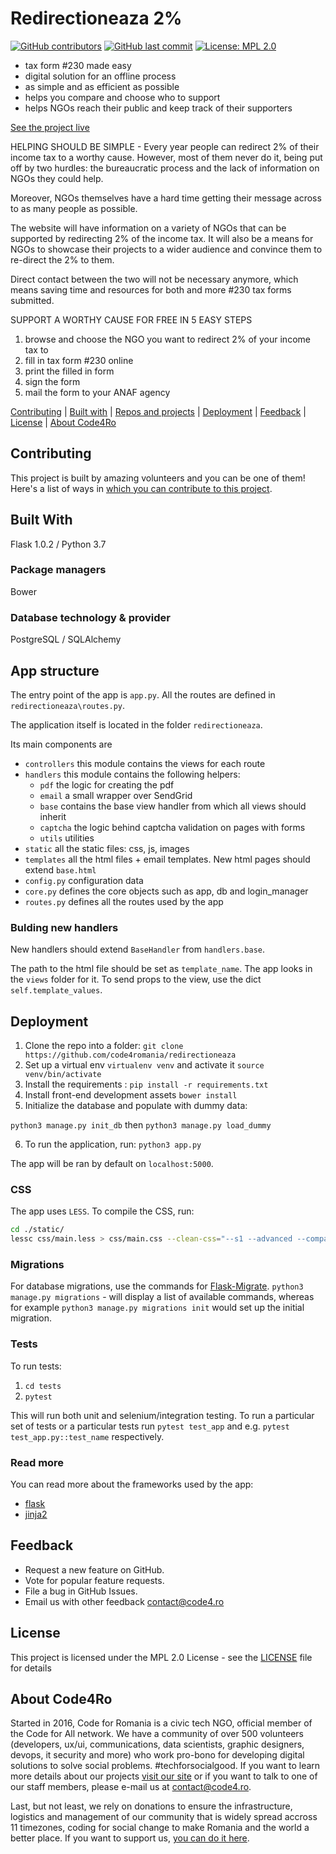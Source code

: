 # Redirectioneaza 2%

[![GitHub contributors](https://img.shields.io/github/contributors/code4romania/redirectioneaza.svg?style=for-the-badge)](https://github.com/code4romania/redirectioneaza/graphs/contributors) [![GitHub last commit](https://img.shields.io/github/last-commit/code4romania/redirectioneaza.svg?style=for-the-badge)](https://github.com/code4romania/redirectioneaza/commits/master) [![License: MPL 2.0](https://img.shields.io/badge/license-MPL%202.0-brightgreen.svg?style=for-the-badge)](https://opensource.org/licenses/MPL-2.0)

* tax form #230 made easy
* digital solution for an offline process
* as simple and as efficient as possible
* helps you compare and choose who to support
* helps NGOs reach their public and keep track of their supporters

[See the project live](http://redirectioneaza.ro/)

HELPING SHOULD BE SIMPLE - Every year people can redirect 2% of their income tax to a worthy cause. However, most of them never do it, being put off by two hurdles: the bureaucratic process and the lack of information on NGOs they could help.

Moreover, NGOs themselves have a hard time getting their message across to as many people as possible.

The website will have information on a variety of NGOs that can be supported by redirecting 2% of the income tax. It will also be a means for NGOs to showcase their projects to a wider audience and convince them to re-direct the 2% to them.

Direct contact between the two will not be necessary anymore, which means saving time and resources for both and more #230 tax forms submitted.

SUPPORT A WORTHY CAUSE FOR FREE IN 5 EASY STEPS

1. browse and choose the NGO you want to redirect 2% of your income tax to
2. fill in tax form #230 online
3. print the filled in form
4. sign the form
5. mail the form to your ANAF agency

[Contributing](#contributing) | [Built with](#built-with) | [Repos and projects](#repos-and-projects) | [Deployment](#deployment) | [Feedback](#feedback) | [License](#license) | [About Code4Ro](#about-code4ro)

## Contributing

This project is built by amazing volunteers and you can be one of them! Here's a list of ways in [which you can contribute to this project](.github/CONTRIBUTING.MD).

## Built With

Flask 1.0.2 / Python 3.7

### Package managers

Bower

### Database technology & provider

PostgreSQL / SQLAlchemy

## App structure

The entry point of the app is `app.py`. 
All the routes are defined in `redirectioneaza\routes.py`.

The application itself is located in the folder `redirectioneaza`.


Its main components are
* `controllers`  this module contains the views for each route
* `handlers` this module contains the following helpers:
    * `pdf` the logic for creating the pdf
    * `email` a small wrapper over SendGrid
    * `base` contains the base view handler from which all views should inherit
    * `captcha` the logic behind captcha validation on pages with forms
    * `utils` utilities  
* `static` all the static files: css, js, images
* `templates` all the html files + email templates. New html pages should extend `base.html`
* `config.py` configuration data
* `core.py` defines the core objects such as app, db and login_manager
* `routes.py` defines all the routes used by the app

### Bulding new handlers

New handlers should extend `BaseHandler` from `handlers.base`. 

The path to the html file should be set as `template_name`. The app looks in the `views` folder for it.
To send props to the view, use the dict `self.template_values`.

## Deployment

1. Clone the repo into a folder: `git clone https://github.com/code4romania/redirectioneaza`
2. Set up a virtual env `virtualenv venv` and activate it `source venv/bin/activate`
3. Install the requirements : `pip install -r requirements.txt`
4. Install front-end development assets `bower install`
5. Initialize the database and populate with dummy data:

`python3 manage.py init_db` then
`python3 manage.py load_dummy`

6.  To run the application, run:
`python3 app.py`

The app will be ran by default on `localhost:5000`.

### CSS
The app uses `LESS`. To compile the CSS, run:
```sh
cd ./static/
lessc css/main.less > css/main.css --clean-css="--s1 --advanced --compatibility=ie8"
```

### Migrations

For database migrations, use the commands for [Flask-Migrate](https://flask-migrate.readthedocs.io/en/latest/).
`python3 manage.py migrations` - will display a list of available commands, whereas for example `python3 manage.py migrations init` would set up the initial migration.

### Tests

To run tests:
1. `cd tests`
2. `pytest`

This will run both unit and selenium/integration testing. To run a particular set of tests or a particular tests run `pytest test_app` and e.g. `pytest test_app.py::test_name` respectively.

### Read more
You can read more about the frameworks used by the app:
* [flask](http://flask.pocoo.org/)
* [jinja2](http://jinja.pocoo.org/docs/dev/templates/)

## Feedback

* Request a new feature on GitHub.
* Vote for popular feature requests.
* File a bug in GitHub Issues.
* Email us with other feedback [contact@code4.ro](mailto:contact@code.ro)

## License

This project is licensed under the MPL 2.0 License - see the [LICENSE](LICENSE) file for details

## About Code4Ro

Started in 2016, Code for Romania is a civic tech NGO, official member of the Code for All network. We have a community of over 500 volunteers (developers, ux/ui, communications, data scientists, graphic designers, devops, it security and more) who work pro-bono for developing digital solutions to solve social problems. #techforsocialgood. If you want to learn more details about our projects [visit our site](https://www.code4.ro/en/) or if you want to talk to one of our staff members, please e-mail us at contact@code4.ro.

Last, but not least, we rely on donations to ensure the infrastructure, logistics and management of our community that is widely spread accross 11 timezones, coding for social change to make Romania and the world a better place. If you want to support us, [you can do it here](https://code4.ro/en/donate/).
